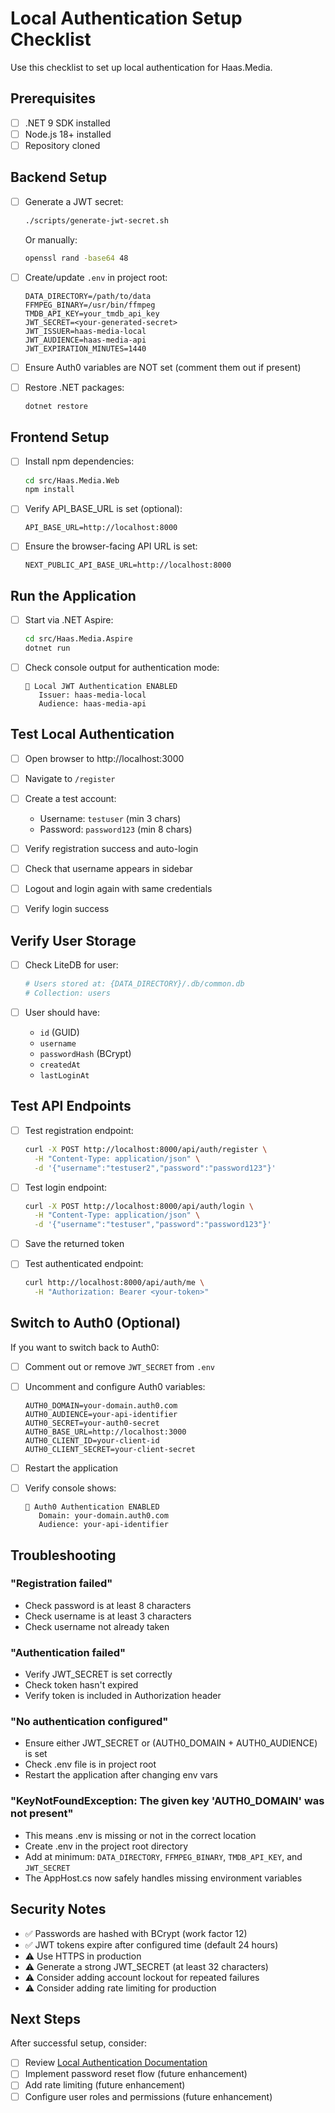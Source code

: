 # Local Authentication Setup Checklist

Use this checklist to set up local authentication for Haas.Media.

## Prerequisites

- [ ] .NET 9 SDK installed
- [ ] Node.js 18+ installed
- [ ] Repository cloned

## Backend Setup

- [ ] Generate a JWT secret:

  ```bash
  ./scripts/generate-jwt-secret.sh
  ```

  Or manually:

  ```bash
  openssl rand -base64 48
  ```

- [ ] Create/update `.env` in project root:

  ```env
  DATA_DIRECTORY=/path/to/data
  FFMPEG_BINARY=/usr/bin/ffmpeg
  TMDB_API_KEY=your_tmdb_api_key
  JWT_SECRET=<your-generated-secret>
  JWT_ISSUER=haas-media-local
  JWT_AUDIENCE=haas-media-api
  JWT_EXPIRATION_MINUTES=1440
  ```

- [ ] Ensure Auth0 variables are NOT set (comment them out if present)

- [ ] Restore .NET packages:
  ```bash
  dotnet restore
  ```

## Frontend Setup

- [ ] Install npm dependencies:

  ```bash
  cd src/Haas.Media.Web
  npm install
  ```

- [ ] Verify API_BASE_URL is set (optional):

  ```env
  API_BASE_URL=http://localhost:8000
  ```

- [ ] Ensure the browser-facing API URL is set:
  ```env
  NEXT_PUBLIC_API_BASE_URL=http://localhost:8000
  ```

## Run the Application

- [ ] Start via .NET Aspire:

  ```bash
  cd src/Haas.Media.Aspire
  dotnet run
  ```

- [ ] Check console output for authentication mode:
  ```
  🔐 Local JWT Authentication ENABLED
     Issuer: haas-media-local
     Audience: haas-media-api
  ```

## Test Local Authentication

- [ ] Open browser to http://localhost:3000

- [ ] Navigate to `/register`

- [ ] Create a test account:
  - Username: `testuser` (min 3 chars)
  - Password: `password123` (min 8 chars)

- [ ] Verify registration success and auto-login

- [ ] Check that username appears in sidebar

- [ ] Logout and login again with same credentials

- [ ] Verify login success

## Verify User Storage

- [ ] Check LiteDB for user:

  ```bash
  # Users stored at: {DATA_DIRECTORY}/.db/common.db
  # Collection: users
  ```

- [ ] User should have:
  - `id` (GUID)
  - `username`
  - `passwordHash` (BCrypt)
  - `createdAt`
  - `lastLoginAt`

## Test API Endpoints

- [ ] Test registration endpoint:

  ```bash
  curl -X POST http://localhost:8000/api/auth/register \
    -H "Content-Type: application/json" \
    -d '{"username":"testuser2","password":"password123"}'
  ```

- [ ] Test login endpoint:

  ```bash
  curl -X POST http://localhost:8000/api/auth/login \
    -H "Content-Type: application/json" \
    -d '{"username":"testuser","password":"password123"}'
  ```

- [ ] Save the returned token

- [ ] Test authenticated endpoint:
  ```bash
  curl http://localhost:8000/api/auth/me \
    -H "Authorization: Bearer <your-token>"
  ```

## Switch to Auth0 (Optional)

If you want to switch back to Auth0:

- [ ] Comment out or remove `JWT_SECRET` from `.env`

- [ ] Uncomment and configure Auth0 variables:

  ```env
  AUTH0_DOMAIN=your-domain.auth0.com
  AUTH0_AUDIENCE=your-api-identifier
  AUTH0_SECRET=your-auth0-secret
  AUTH0_BASE_URL=http://localhost:3000
  AUTH0_CLIENT_ID=your-client-id
  AUTH0_CLIENT_SECRET=your-client-secret
  ```

- [ ] Restart the application

- [ ] Verify console shows:
  ```
  🔐 Auth0 Authentication ENABLED
     Domain: your-domain.auth0.com
     Audience: your-api-identifier
  ```

## Troubleshooting

### "Registration failed"

- Check password is at least 8 characters
- Check username is at least 3 characters
- Check username not already taken

### "Authentication failed"

- Verify JWT_SECRET is set correctly
- Check token hasn't expired
- Verify token is included in Authorization header

### "No authentication configured"

- Ensure either JWT_SECRET or (AUTH0_DOMAIN + AUTH0_AUDIENCE) is set
- Check .env file is in project root
- Restart the application after changing env vars

### "KeyNotFoundException: The given key 'AUTH0_DOMAIN' was not present"

- This means .env is missing or not in the correct location
- Create .env in the project root directory
- Add at minimum: `DATA_DIRECTORY`, `FFMPEG_BINARY`, `TMDB_API_KEY`, and `JWT_SECRET`
- The AppHost.cs now safely handles missing environment variables

## Security Notes

- ✅ Passwords are hashed with BCrypt (work factor 12)
- ✅ JWT tokens expire after configured time (default 24 hours)
- ⚠️ Use HTTPS in production
- ⚠️ Generate a strong JWT_SECRET (at least 32 characters)
- ⚠️ Consider adding account lockout for repeated failures
- ⚠️ Consider adding rate limiting for production

## Next Steps

After successful setup, consider:

- [ ] Review [Local Authentication Documentation](./local-authentication.md)
- [ ] Implement password reset flow (future enhancement)
- [ ] Add rate limiting (future enhancement)
- [ ] Configure user roles and permissions (future enhancement)
